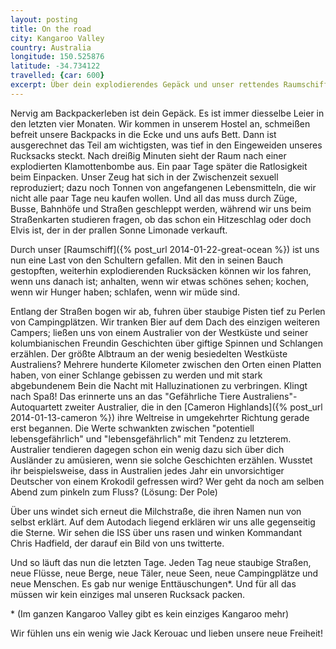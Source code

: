 ```yaml
---
layout: posting
title: On the road
city: Kangaroo Valley
country: Australia
longitude: 150.525876
latitude: -34.734122
travelled: {car: 600}
excerpt: Über dein explodierendes Gepäck und unser rettendes Raumschiff, als auch halluzinierende Schlangen und die ISS.
---
```


Nervig am Backpackerleben ist dein Gepäck. Es ist immer diesselbe Leier in den letzten vier Monaten. Wir kommen in unserem Hostel an, schmeißen befreit unsere Backpacks in die Ecke und uns aufs Bett. Dann ist ausgerechnet das Teil am wichtigsten, was tief in den Eingeweiden unseres Rucksacks steckt. Nach dreißig Minuten sieht der Raum nach einer explodierten Klamottenbombe aus. Ein paar Tage später die Ratlosigkeit beim Einpacken. Unser Zeug hat sich in der Zwischenzeit sexuell reproduziert; dazu noch Tonnen von angefangenen Lebensmitteln, die wir nicht alle paar Tage neu kaufen wollen. Und all das muss durch Züge, Busse, Bahnhöfe und Straßen geschleppt werden, während wir uns beim Straßenkarten studieren fragen, ob das schon ein Hitzeschlag oder doch Elvis ist, der in der prallen Sonne Limonade verkauft.

Durch unser [Raumschiff]({% post_url 2014-01-22-great-ocean %}) ist uns nun eine Last von den Schultern gefallen. Mit den in seinen Bauch gestopften, weiterhin explodierenden Rucksäcken können wir los fahren, wenn uns danach ist; anhalten, wenn wir etwas schönes sehen; kochen, wenn wir Hunger haben; schlafen, wenn wir müde sind. 

Entlang der Straßen bogen wir ab, fuhren über staubige Pisten tief zu Perlen von Campingplätzen. Wir tranken Bier auf dem Dach des einzigen weiteren Campers; ließen uns von einem Australier von der Westküste und seiner kolumbianischen Freundin Geschichten über giftige Spinnen und Schlangen erzählen. Der größte Albtraum an der wenig besiedelten Westküste Australiens? Mehrere hunderte Kilometer zwischen den Orten einen Platten haben, von einer Schlange gebissen zu werden und mit stark abgebundenem Bein die Nacht mit Halluzinationen zu verbringen. Klingt nach Spaß! Das erinnerte uns an das "Gefährliche Tiere Australiens"-Autoquartett zweiter Australier, die in den [Cameron Highlands]({% post_url 2014-01-13-cameron %}) ihre Weltreise in umgekehrter Richtung gerade erst begannen. Die Werte schwankten zwischen "potentiell lebensgefährlich" und "lebensgefährlich" mit Tendenz zu letzterem. Australier tendieren dagegen schon ein wenig dazu sich über dich Ausländer zu amüsieren, wenn sie solche Geschichten erzählen. Wusstet ihr beispielsweise, dass in Australien jedes Jahr ein unvorsichtiger Deutscher von einem Krokodil gefressen wird? Wer geht da noch am selben Abend zum pinkeln zum Fluss? (Lösung: Der Pole) 

Über uns windet sich erneut die Milchstraße, die ihren Namen nun von selbst erklärt. Auf dem Autodach liegend erklären wir uns alle gegenseitig die Sterne. Wir sehen die ISS über uns rasen und winken Kommandant Chris Hadfield, der darauf ein Bild von uns twitterte.

Und so läuft das nun die letzten Tage. Jeden Tag neue staubige Straßen, neue Flüsse, neue Berge, neue Täler, neue Seen, neue Campingplätze und neue Menschen. Es gab nur wenige Enttäuschungen\*. Und für all das müssen wir kein einziges mal unseren Rucksack packen.

\* (Im ganzen Kangaroo Valley gibt es kein einziges Kangaroo mehr)

Wir fühlen uns ein wenig wie Jack Kerouac und lieben unsere neue Freiheit!

